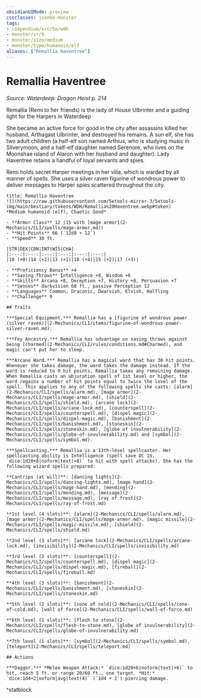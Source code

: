 ```yaml
---
obsidianUIMode: preview
cssclasses: json5e-monster
tags:
- compendium/src/5e/wdh
- monster/cr/9
- monster/size/medium
- monster/type/humanoid/elf
aliases: ["Remallia Haventree"]
---
```

# Remallia Haventree
*Source: Waterdeep: Dragon Heist p. 214*  

Remallia (Remi to her friends) is the lady of House Ulbrinter and a guiding light for the Harpers in Waterdeep

She became an active force for good in the city after assassins killed her husband, Arthagast Ulbrinter, and destroyed his remains. A sun elf, she has two adult children (a half-elf son named Arthius, who is studying music in Silverymoon, and a half-elf daughter named Serenore, who lives on the Moonshae island of Alaron with her husband and daughter). Lady Haventree retains a handful of loyal servants and spies.

Remi holds secret Harper meetings in her villa, which is warded by all manner of spells. She uses a silver raven figurine of wondrous power to deliver messages to Harper spies scattered throughout the city.

```ad-statblock
title: Remallia Haventree
![](https://raw.githubusercontent.com/5etools-mirror-3/5etools-img/main/bestiary/tokens/WDH/Remallia%20Haventree.webp#token)
*Medium humanoid (elf), Chaotic Good*

- **Armor Class** 12 (15 with [mage armor](2-Mechanics/CLI/spells/mage-armor.md))
- **Hit Points** 66 (`12d8 + 12`)
- **Speed** 30 ft.

|STR|DEX|CON|INT|WIS|CHA|
|:---:|:---:|:---:|:---:|:---:|:---:|
|10 (+0)|14 (+2)|13 (+1)|18 (+4)|15 (+2)|17 (+3)|

- **Proficiency Bonus** +4
- **Saving Throws** Intelligence +8, Wisdom +6
- **Skills** Arcana +8, Deception +7, History +8, Persuasion +7
- **Senses** darkvision 60 ft., passive Perception 12
- **Languages** Common, Draconic, Dwarvish, Elvish, Halfling
- **Challenge** 9

## Traits

***Special Equipment.*** Remallia has a [figurine of wondrous power (silver raven)](2-Mechanics/CLI/items/figurine-of-wondrous-power-silver-raven.md).

***Fey Ancestry.*** Remallia has advantage on saving throws against being [charmed](2-Mechanics/CLI/rules/conditions.md#Charmed), and magic can't put her to sleep.

***Arcane Ward.*** Remallia has a magical ward that has 30 hit points. Whenever she takes damage, the ward takes the damage instead. If the ward is reduced to 0 hit points, Remallia takes any remaining damage. When Remallia casts an abjuration spell of 1st level or higher, the ward regains a number of hit points equal to twice the level of the spell. This applies to any of the following spells she casts: [alarm](2-Mechanics/CLI/spells/alarm.md), [mage armor](2-Mechanics/CLI/spells/mage-armor.md), [shield](2-Mechanics/CLI/spells/shield.md), [arcane lock](2-Mechanics/CLI/spells/arcane-lock.md), [counterspell](2-Mechanics/CLI/spells/counterspell.md), [dispel magic](2-Mechanics/CLI/spells/dispel-magic.md), [banishment](2-Mechanics/CLI/spells/banishment.md), [stoneskin](2-Mechanics/CLI/spells/stoneskin.md), [globe of invulnerability](2-Mechanics/CLI/spells/globe-of-invulnerability.md) and [symbol](2-Mechanics/CLI/spells/symbol.md).

***Spellcasting.*** Remallia is a 13th-level spellcaster. Her spellcasting ability is Intelligence (spell save DC 16, `dice:1d20+8|noform|text(+8)` to hit with spell attacks). She has the following wizard spells prepared:

**Cantrips (at will)**: [dancing lights](2-Mechanics/CLI/spells/dancing-lights.md), [mage hand](2-Mechanics/CLI/spells/mage-hand.md), [mending](2-Mechanics/CLI/spells/mending.md), [message](2-Mechanics/CLI/spells/message.md), [ray of frost](2-Mechanics/CLI/spells/ray-of-frost.md)

**1st level (4 slots)**: [alarm](2-Mechanics/CLI/spells/alarm.md), [mage armor](2-Mechanics/CLI/spells/mage-armor.md), [magic missile](2-Mechanics/CLI/spells/magic-missile.md), [shield](2-Mechanics/CLI/spells/shield.md)

**2nd level (3 slots)**: [arcane lock](2-Mechanics/CLI/spells/arcane-lock.md), [invisibility](2-Mechanics/CLI/spells/invisibility.md)

**3rd level (3 slots)**: [counterspell](2-Mechanics/CLI/spells/counterspell.md), [dispel magic](2-Mechanics/CLI/spells/dispel-magic.md), [fireball](2-Mechanics/CLI/spells/fireball.md)

**4th level (3 slots)**: [banishment](2-Mechanics/CLI/spells/banishment.md), [stoneskin](2-Mechanics/CLI/spells/stoneskin.md)

**5th level (2 slots)**: [cone of cold](2-Mechanics/CLI/spells/cone-of-cold.md), [wall of force](2-Mechanics/CLI/spells/wall-of-force.md)

**6th level (1 slots)**: [flesh to stone](2-Mechanics/CLI/spells/flesh-to-stone.md), [globe of invulnerability](2-Mechanics/CLI/spells/globe-of-invulnerability.md)

**7th level (1 slots)**: [symbol](2-Mechanics/CLI/spells/symbol.md), [teleport](2-Mechanics/CLI/spells/teleport.md)

## Actions

***Dagger.*** *Melee Weapon Attack:* `dice:1d20+6|noform|text(+6)` to hit, reach 5 ft. or range 20/60 ft., one target. *Hit:* `dice:1d4+2|noform|avg|text(4)` (`1d4 + 2`) piercing damage.
```
^statblock